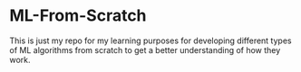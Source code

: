 # ML-From-Scratch
This is just my repo for my learning purposes for developing different types of ML algorithms from scratch to get a better understanding of how they work.
